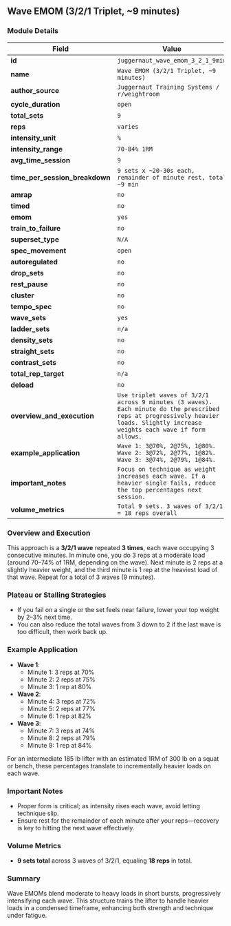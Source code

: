 ## Wave EMOM (3/2/1 Triplet, ~9 minutes)

### Module Details

| Field                          | Value                                                                                                                                                                           |
| ------------------------------ | ------------------------------------------------------------------------------------------------------------------------------------------------------------------------------- |
| **id**                         | `juggernaut_wave_emom_3_2_1_9min`                                                                                                                                               |
| **name**                       | `Wave EMOM (3/2/1 Triplet, ~9 minutes)`                                                                                                                                         |
| **author_source**              | `Juggernaut Training Systems / r/weightroom`                                                                                                                                    |
| **cycle_duration**             | `open`                                                                                                                                                                          |
| **total_sets**                 | `9`                                                                                                                                                                             |
| **reps**                       | `varies`                                                                                                                                                                        |
| **intensity_unit**             | `%`                                                                                                                                                                             |
| **intensity_range**            | `70-84% 1RM`                                                                                                                                                                    |
| **avg_time_session**           | `9`                                                                                                                                                                             |
| **time_per_session_breakdown** | `9 sets x ~20-30s each, remainder of minute rest, total ~9 min`                                                                                                                 |
| **amrap**                      | `no`                                                                                                                                                                            |
| **timed**                      | `no`                                                                                                                                                                            |
| **emom**                       | `yes`                                                                                                                                                                           |
| **train_to_failure**           | `no`                                                                                                                                                                            |
| **superset_type**              | `N/A`                                                                                                                                                                           |
| **spec_movement**              | `open`                                                                                                                                                                          |
| **autoregulated**              | `no`                                                                                                                                                                            |
| **drop_sets**                  | `no`                                                                                                                                                                            |
| **rest_pause**                 | `no`                                                                                                                                                                            |
| **cluster**                    | `no`                                                                                                                                                                            |
| **tempo_spec**                 | `no`                                                                                                                                                                            |
| **wave_sets**                  | `yes`                                                                                                                                                                           |
| **ladder_sets**                | `n/a`                                                                                                                                                                           |
| **density_sets**               | `no`                                                                                                                                                                            |
| **straight_sets**              | `no`                                                                                                                                                                            |
| **contrast_sets**              | `no`                                                                                                                                                                            |
| **total_rep_target**           | `n/a`                                                                                                                                                                           |
| **deload**                     | `no`                                                                                                                                                                            |
| **overview_and_execution**     | `Use triplet waves of 3/2/1 across 9 minutes (3 waves). Each minute do the prescribed reps at progressively heavier loads. Slightly increase weights each wave if form allows.` |
| **example_application**        | `Wave 1: 3@70%, 2@75%, 1@80%. Wave 2: 3@72%, 2@77%, 1@82%. Wave 3: 3@74%, 2@79%, 1@84%.`                                                                                        |
| **important_notes**            | `Focus on technique as weight increases each wave. If a heavier single fails, reduce the top percentages next session.`                                                         |
| **volume_metrics**             | `Total 9 sets. 3 waves of 3/2/1 = 18 reps overall`                                                                                                                              |

### Overview and Execution

This approach is a **3/2/1 wave** repeated **3 times**, each wave occupying 3 consecutive minutes. In minute one, you do 3 reps at a moderate load (around 70–74% of 1RM, depending on the wave). Next minute is 2 reps at a slightly heavier weight, and the third minute is 1 rep at the heaviest load of that wave. Repeat for a total of 3 waves (9 minutes).

### Plateau or Stalling Strategies

- If you fail on a single or the set feels near failure, lower your top weight by 2–3% next time.
- You can also reduce the total waves from 3 down to 2 if the last wave is too difficult, then work back up.

### Example Application

- **Wave 1**:
    - Minute 1: 3 reps at 70%
    - Minute 2: 2 reps at 75%
    - Minute 3: 1 rep at 80%
- **Wave 2**:
    - Minute 4: 3 reps at 72%
    - Minute 5: 2 reps at 77%
    - Minute 6: 1 rep at 82%
- **Wave 3**:
    - Minute 7: 3 reps at 74%
    - Minute 8: 2 reps at 79%
    - Minute 9: 1 rep at 84%

For an intermediate 185 lb lifter with an estimated 1RM of 300 lb on a squat or bench, these percentages translate to incrementally heavier loads on each wave.

### Important Notes

- Proper form is critical; as intensity rises each wave, avoid letting technique slip.
- Ensure rest for the remainder of each minute after your reps—recovery is key to hitting the next wave effectively.

### Volume Metrics

- **9 sets total** across 3 waves of 3/2/1, equaling **18 reps** in total.

### Summary

Wave EMOMs blend moderate to heavy loads in short bursts, progressively intensifying each wave. This structure trains the lifter to handle heavier loads in a condensed timeframe, enhancing both strength and technique under fatigue.